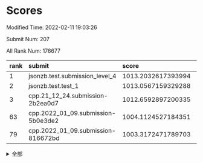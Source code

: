 # Scores

Modified Time: 2022-02-11 19:03:26

Submit Num: 207

All Rank Num: 176677

| rank |               submit               |       score        |       sigma        | pk_num |
| :--- | :--------------------------------- | :----------------- | :----------------- | :----- |
| 1    | jsonzb.test.submission_level_4     | 1013.2032617393994 | 0.8076540733696799 | 3418   |
| 2    | jsonzb.test.test_1                 | 1013.0567159329288 | 0.8197927607514609 | 3407   |
| 3    | cpp.21_12_24.submission-2b2ea0d7   | 1012.6592897200335 | 0.7826314054617405 | 3414   |
| 63   | cpp.2022_01_09.submission-5b0e3de2 | 1004.1124527184351 | 0.7157956054192754 | 3413   |
| 79   | cpp.2022_01_09.submission-816672bd | 1003.3172471789703 | 0.7156397271268995 | 3406   |


<details>
<summary>全部</summary>

| rank |                 submit                 |       score        |       sigma        | pk_num |
| :--- | :------------------------------------- | :----------------- | :----------------- | :----- |
| 1    | jsonzb.test.submission_level_4         | 1013.2032617393994 | 0.8076540733696799 | 3418   |
| 2    | jsonzb.test.test_1                     | 1013.0567159329288 | 0.8197927607514609 | 3407   |
| 3    | cpp.21_12_24.submission-2b2ea0d7       | 1012.6592897200335 | 0.7826314054617405 | 3414   |
| 4    | gobigger.level_3.submission_level_3_27 | 1011.6975020748808 | 0.7806629747752764 | 3411   |
| 5    | gobigger.level_3.submission_level_3_15 | 1011.3631442957811 | 0.7704540390378717 | 3421   |
| 6    | gobigger.level_3.submission_level_3_38 | 1011.3556893647607 | 0.7854551418341057 | 3413   |
| 7    | gobigger.level_3.submission_level_3_43 | 1011.3278663406427 | 0.7894584989977402 | 3414   |
| 8    | gobigger.level_3.submission_level_3_20 | 1011.1947624384602 | 0.783113683118467  | 3413   |
| 9    | gobigger.level_3.submission_level_3_16 | 1011.1342949788743 | 0.747431549477329  | 3417   |
| 10   | gobigger.level_3.submission_level_3_26 | 1011.1113056867099 | 0.7734217521573205 | 3406   |
| 11   | gobigger.level_3.submission_level_3_13 | 1010.8710511880818 | 0.7769841935323138 | 3416   |
| 12   | gobigger.level_3.submission_level_3_40 | 1010.8445389739555 | 0.7516828652650479 | 3417   |
| 13   | gobigger.level_3.submission_level_3_41 | 1010.8022579279565 | 0.7678098327110366 | 3414   |
| 14   | gobigger.level_3.submission_level_3_9  | 1010.8001316585306 | 0.7520673214868682 | 3412   |
| 15   | gobigger.level_3.submission_level_3_10 | 1010.6665707882969 | 0.7499034367062    | 3415   |
| 16   | gobigger.level_3.submission_level_3_46 | 1010.6620472528755 | 0.757630322564776  | 3408   |
| 17   | gobigger.level_3.submission_level_3_11 | 1010.5749573528201 | 0.7506336104072784 | 3415   |
| 18   | gobigger.level_3.submission_level_3_23 | 1010.550373823873  | 0.7599454031749893 | 3410   |
| 19   | gobigger.level_3.submission_level_3_32 | 1010.5266627629742 | 0.7750874292613487 | 3417   |
| 20   | gobigger.level_3.submission_level_3_36 | 1010.5103813117557 | 0.7771908696486806 | 3415   |
| 21   | gobigger.level_3.submission_level_3_31 | 1010.4750621350386 | 0.7610579634901917 | 3406   |
| 22   | gobigger.level_3.submission_level_3_6  | 1010.3892747755614 | 0.7576569341293687 | 3418   |
| 23   | gobigger.level_3.submission_level_3_30 | 1010.2987747370225 | 0.7523546389321052 | 3415   |
| 24   | gobigger.level_3.submission_level_3_48 | 1010.2817849809175 | 0.7611069237317338 | 3412   |
| 25   | gobigger.level_3.submission_level_3_28 | 1010.2705954484503 | 0.7752390020898743 | 3416   |
| 26   | gobigger.level_3.submission_level_3_29 | 1010.2391235766047 | 0.764665396571302  | 3413   |
| 27   | gobigger.level_3.submission_level_3_3  | 1010.1759807001166 | 0.7485056495466751 | 3409   |
| 28   | gobigger.level_3.submission_level_3_24 | 1010.0670658539195 | 0.7375661732067248 | 3414   |
| 29   | gobigger.level_3.submission_level_3_8  | 1010.025886087294  | 0.7614409938085732 | 3409   |
| 30   | gobigger.level_3.submission_level_3_1  | 1010.012458910674  | 0.7594137066593246 | 3418   |
| 31   | gobigger.level_3.submission_level_3_4  | 1009.9936032984705 | 0.759067109738249  | 3415   |
| 32   | gobigger.level_3.submission_level_3_42 | 1009.8724528283936 | 0.7655839594770661 | 3411   |
| 33   | gobigger.level_3.submission_level_3_39 | 1009.824972030779  | 0.7482789449954617 | 3417   |
| 34   | gobigger.level_3.submission_level_3_33 | 1009.6336924766604 | 0.7501381824781413 | 3411   |
| 35   | gobigger.level_3.submission_level_3_5  | 1009.6326852255196 | 0.754611194278186  | 3418   |
| 36   | gobigger.level_3.submission_level_3_0  | 1009.4567632437196 | 0.7568709993471082 | 3416   |
| 37   | gobigger.level_3.submission_level_3_35 | 1009.3904101295516 | 0.7488384867909835 | 3413   |
| 38   | gobigger.level_3.submission_level_3_21 | 1009.3494044022201 | 0.7573952891908643 | 3413   |
| 39   | gobigger.level_3.submission_level_3_12 | 1009.2951983802872 | 0.7646373358803952 | 3413   |
| 40   | gobigger.level_3.submission_level_3_44 | 1009.1865014134769 | 0.7424568792201034 | 3412   |
| 41   | gobigger.level_3.submission_level_3_22 | 1009.1517627797798 | 0.746786935992769  | 3414   |
| 42   | gobigger.level_3.submission_level_3_25 | 1009.1199858832341 | 0.7680599302205023 | 3416   |
| 43   | gobigger.level_3.submission_level_3_47 | 1009.095317848077  | 0.7465874422442033 | 3417   |
| 44   | gobigger.level_3.submission_level_3_18 | 1008.9745006191521 | 0.7313202299995334 | 3412   |
| 45   | gobigger.level_3.submission_level_3_19 | 1008.9262944058443 | 0.7649512944783976 | 3409   |
| 46   | gobigger.level_3.submission_level_3_7  | 1008.7954719315669 | 0.734433618075708  | 3411   |
| 47   | gobigger.level_3.submission_level_3_2  | 1008.781116723859  | 0.7382001653924696 | 3412   |
| 48   | gobigger.level_3.submission_level_3_14 | 1008.6660165558346 | 0.7503764463348109 | 3415   |
| 49   | gobigger.level_3.submission_level_3_17 | 1008.4959220012222 | 0.7391608405726503 | 3419   |
| 50   | gobigger.level_3.submission_level_3_34 | 1008.4461221733861 | 0.7539611385493402 | 3420   |
| 51   | gobigger.level_3.submission_level_3_45 | 1008.3310343936669 | 0.7566368802052357 | 3417   |
| 52   | gobigger.level_3.submission_level_3_37 | 1008.300750281345  | 0.7285447058834165 | 3409   |
| 53   | gobigger.level_3.submission_level_3_49 | 1007.5231725925696 | 0.7209436581891171 | 3414   |
| 54   | gobigger.level_1.submission_level_1_15 | 1004.845140491999  | 0.715400158092566  | 3418   |
| 55   | gobigger.level_1.submission_level_1_47 | 1004.6402646099788 | 0.727402111755911  | 3408   |
| 56   | gobigger.level_1.submission_level_1_4  | 1004.6282336290824 | 0.7244979116666986 | 3413   |
| 57   | gobigger.level_1.submission_level_1_29 | 1004.6072053147213 | 0.7206719642669891 | 3415   |
| 58   | gobigger.level_1.submission_level_1_23 | 1004.5454671298053 | 0.7213418667214362 | 3414   |
| 59   | gobigger.level_1.submission_level_1_21 | 1004.4565609014554 | 0.7147456807419489 | 3408   |
| 60   | gobigger.level_1.submission_level_1_35 | 1004.3875130820394 | 0.7190283700809871 | 3409   |
| 61   | gobigger.level_1.submission_level_1_6  | 1004.2656842716037 | 0.7157563632449871 | 3421   |
| 62   | gobigger.level_1.submission_level_1_39 | 1004.1300120529397 | 0.7135978478933029 | 3412   |
| 63   | cpp.2022_01_09.submission-5b0e3de2     | 1004.1124527184351 | 0.7157956054192754 | 3413   |
| 64   | gobigger.level_1.submission_level_1_30 | 1004.0010150208093 | 0.7037054037525469 | 3419   |
| 65   | gobigger.level_1.submission_level_1_44 | 1003.9265045626582 | 0.7132056807828033 | 3410   |
| 66   | gobigger.level_1.submission_level_1_26 | 1003.897078122457  | 0.718575736062116  | 3417   |
| 67   | gobigger.level_1.submission_level_1_10 | 1003.8872739163519 | 0.7142500858837824 | 3414   |
| 68   | gobigger.level_1.submission_level_1_38 | 1003.8519064148946 | 0.7273661194185023 | 3416   |
| 69   | gobigger.level_1.submission_level_1_34 | 1003.8398001277155 | 0.7198790347269267 | 3414   |
| 70   | gobigger.level_1.submission_level_1_37 | 1003.8011567757661 | 0.7276847369217152 | 3411   |
| 71   | gobigger.level_1.submission_level_1_22 | 1003.7608944036313 | 0.7235233918238998 | 3407   |
| 72   | gobigger.level_1.submission_level_1_14 | 1003.6877558174035 | 0.7228471581838788 | 3413   |
| 73   | gobigger.level_1.submission_level_1_48 | 1003.6717836852683 | 0.7195177488287055 | 3415   |
| 74   | gobigger.level_1.submission_level_1_36 | 1003.6556546964853 | 0.7104387566138679 | 3415   |
| 75   | gobigger.level_1.submission_level_1_1  | 1003.6011193488333 | 0.7149423667104805 | 3414   |
| 76   | gobigger.level_1.submission_level_1_49 | 1003.5889967114385 | 0.715190867375577  | 3419   |
| 77   | gobigger.level_1.submission_level_1_25 | 1003.4066244342729 | 0.7167670889021255 | 3413   |
| 78   | gobigger.level_1.submission_level_1_20 | 1003.3669530347431 | 0.723649374311062  | 3419   |
| 79   | cpp.2022_01_09.submission-816672bd     | 1003.3172471789703 | 0.7156397271268995 | 3406   |
| 80   | gobigger.level_1.submission_level_1_33 | 1003.3101319950457 | 0.7208898322839014 | 3422   |
| 81   | gobigger.level_1.submission_level_1_41 | 1003.2840046338791 | 0.7126512122267741 | 3413   |
| 82   | gobigger.level_1.submission_level_1_18 | 1003.2774297138048 | 0.7258057268693292 | 3419   |
| 83   | gobigger.level_1.submission_level_1_9  | 1003.2601664455565 | 0.7181282146942587 | 3418   |
| 84   | gobigger.level_1.submission_level_1_8  | 1003.242912935041  | 0.7234832497682007 | 3416   |
| 85   | gobigger.level_1.submission_level_1_43 | 1003.1928258019162 | 0.713791283590062  | 3414   |
| 86   | gobigger.level_1.submission_level_1_3  | 1003.1571859386775 | 0.7068610538470964 | 3413   |
| 87   | gobigger.level_1.submission_level_1_46 | 1003.1516892155673 | 0.7193804217960343 | 3416   |
| 88   | gobigger.level_1.submission_level_1_45 | 1003.064306388334  | 0.7081970989196464 | 3412   |
| 89   | gobigger.level_1.submission_level_1_24 | 1003.008629171837  | 0.7117482988504751 | 3415   |
| 90   | gobigger.level_1.submission_level_1_42 | 1002.944593256261  | 0.711555347471803  | 3413   |
| 91   | gobigger.level_1.submission_level_1_27 | 1002.8827481296578 | 0.7123821316023674 | 3413   |
| 92   | gobigger.level_1.submission_level_1_5  | 1002.843210696337  | 0.7268694994981961 | 3417   |
| 93   | gobigger.level_1.submission_level_1_0  | 1002.8381939089327 | 0.7155335913429988 | 3413   |
| 94   | gobigger.level_1.submission_level_1_31 | 1002.8084361276752 | 0.7178831195206903 | 3410   |
| 95   | gobigger.level_1.submission_level_1_19 | 1002.8026606535624 | 0.709847030723543  | 3413   |
| 96   | gobigger.level_1.submission_level_1_32 | 1002.7194497155145 | 0.7209951354469675 | 3416   |
| 97   | gobigger.level_1.submission_level_1_2  | 1002.6508161805065 | 0.7143882054392326 | 3417   |
| 98   | gobigger.level_1.submission_level_1_40 | 1002.5489409437644 | 0.7188543126995413 | 3412   |
| 99   | gobigger.level_1.submission_level_1_16 | 1002.4405046242259 | 0.7139994343169684 | 3414   |
| 100  | gobigger.level_1.submission_level_1_11 | 1002.4356567104892 | 0.7127488338699964 | 3412   |
| 101  | gobigger.level_1.submission_level_1_17 | 1002.307260635326  | 0.7276672964322958 | 3415   |
| 102  | gobigger.level_1.submission_level_1_13 | 1001.9851847688831 | 0.7199696117766172 | 3420   |
| 103  | gobigger.level_1.submission_level_1_28 | 1001.9553364510373 | 0.7015749190233732 | 3415   |
| 104  | gobigger.level_1.submission_level_1_7  | 1001.9075006456834 | 0.7101048813942212 | 3414   |
| 105  | gobigger.level_1.submission_level_1_12 | 1001.1681558217164 | 0.7187265528386091 | 3412   |
| 106  | gobigger.random.submission_random_7    | 997.6856456417811  | 0.7127974482067753 | 3418   |
| 107  | gobigger.random.submission_random_24   | 997.4060349980663  | 0.6923797377057841 | 3415   |
| 108  | gobigger.random.submission_random_29   | 997.266550602427   | 0.7089958124443424 | 3412   |
| 109  | gobigger.random.submission_random_27   | 996.8515210424536  | 0.7129006395674347 | 3409   |
| 110  | gobigger.random.submission_random_6    | 996.8234113556041  | 0.7278579573552474 | 3409   |
| 111  | gobigger.random.submission_random_18   | 996.7921682549814  | 0.7037872586479165 | 3416   |
| 112  | gobigger.random.submission_random_39   | 996.6114024424579  | 0.7058120430264292 | 3410   |
| 113  | gobigger.random.submission_random_49   | 996.6036931959421  | 0.7114453013350398 | 3418   |
| 114  | gobigger.random.submission_random_4    | 996.5510193545584  | 0.7139679474793085 | 3420   |
| 115  | gobigger.random.submission_random_8    | 996.4532628247368  | 0.7133674229300594 | 3415   |
| 116  | gobigger.random.submission_random_2    | 996.4399629112205  | 0.7165220173779321 | 3414   |
| 117  | gobigger.random.submission_random_48   | 996.4395700204539  | 0.7075204826130224 | 3414   |
| 118  | gobigger.random.submission_random_33   | 996.374134199766   | 0.702648471978149  | 3414   |
| 119  | gobigger.random.submission_random_34   | 996.3731185045231  | 0.7131323759508604 | 3410   |
| 120  | gobigger.random.submission_random_32   | 996.2848590034889  | 0.7144266711031887 | 3420   |
| 121  | gobigger.random.submission_random_16   | 996.2452353917357  | 0.712105100066796  | 3413   |
| 122  | gobigger.random.submission_random_17   | 996.241679687151   | 0.7120851809630265 | 3412   |
| 123  | gobigger.random.submission_random_5    | 996.2345759532739  | 0.7070340608763996 | 3416   |
| 124  | gobigger.random.submission_random_35   | 996.1906331870625  | 0.7047702985486338 | 3414   |
| 125  | gobigger.random.submission_random_36   | 996.1634795907515  | 0.7050157032206565 | 3414   |
| 126  | gobigger.random.submission_random_3    | 996.1433679605387  | 0.7074888637299563 | 3417   |
| 127  | gobigger.random.submission_random_30   | 996.1206339525514  | 0.705414146088067  | 3411   |
| 128  | gobigger.random.submission_random_21   | 996.0825338343724  | 0.7056700541988632 | 3410   |
| 129  | gobigger.random.submission_random_10   | 996.0687865888717  | 0.7224369814910344 | 3418   |
| 130  | gobigger.random.submission_random_25   | 996.0036455103029  | 0.7043703570369896 | 3420   |
| 131  | gobigger.random.submission_random_43   | 996.0010314642357  | 0.7112686133445019 | 3415   |
| 132  | gobigger.random.submission_random_26   | 995.9542610088482  | 0.7004010087564946 | 3413   |
| 133  | gobigger.random.submission_random_0    | 995.9096345929601  | 0.7212518750250977 | 3416   |
| 134  | gobigger.random.submission_random_38   | 995.906236216576   | 0.7025254893633651 | 3417   |
| 135  | gobigger.random.submission_random_45   | 995.8859765532652  | 0.7299895894962543 | 3411   |
| 136  | gobigger.random.submission_random_19   | 995.829704840214   | 0.7181132677712994 | 3411   |
| 137  | gobigger.random.submission_random_42   | 995.8292237529417  | 0.7061307880728923 | 3412   |
| 138  | gobigger.random.submission_random_13   | 995.7516749933867  | 0.7177783811950839 | 3409   |
| 139  | gobigger.random.submission_random_23   | 995.7421988223075  | 0.7118138704560851 | 3408   |
| 140  | gobigger.random.submission_random_11   | 995.726675392552   | 0.7167901329310661 | 3417   |
| 141  | gobigger.random.submission_random_47   | 995.7159021270157  | 0.7107178576887246 | 3412   |
| 142  | gobigger.random.submission_random_12   | 995.7065916997615  | 0.7003517936142618 | 3410   |
| 143  | gobigger.random.submission_random_9    | 995.6532253575125  | 0.7025566691493011 | 3418   |
| 144  | gobigger.random.submission_random_37   | 995.6485526628185  | 0.7225229915076714 | 3414   |
| 145  | gobigger.random.submission_random_15   | 995.5715996387139  | 0.7077218233989718 | 3413   |
| 146  | gobigger.random.submission_random_20   | 995.570295818185   | 0.706944267333872  | 3421   |
| 147  | gobigger.random.submission_random_28   | 995.5658408003804  | 0.717056945593128  | 3411   |
| 148  | gobigger.random.submission_random_31   | 995.3228543236365  | 0.7189622344327359 | 3414   |
| 149  | gobigger.random.submission_random_14   | 995.2044024983003  | 0.7063505025627695 | 3413   |
| 150  | gobigger.random.submission_random_46   | 995.0870505538392  | 0.724712683079466  | 3413   |
| 151  | gobigger.random.submission_random_41   | 994.9780436743548  | 0.7338648692345383 | 3417   |
| 152  | gobigger.random.submission_random_22   | 994.9242951452248  | 0.7250022039965254 | 3413   |
| 153  | gobigger.random.submission_random_40   | 994.8989723957259  | 0.7306251360382461 | 3410   |
| 154  | gobigger.random.submission_random_44   | 994.5409486841534  | 0.707061687775453  | 3416   |
| 155  | gobigger.random.submission_random_1    | 994.3268625888453  | 0.7217247180046232 | 3411   |
| 156  | gobigger.level_2.submission_level_2_18 | 993.9802028919939  | 0.7409553513013819 | 3417   |
| 157  | gobigger.level_2.submission_level_2_13 | 993.6406529584285  | 0.7510440806253125 | 3417   |
| 158  | gobigger.level_2.submission_level_2_21 | 993.4433125694013  | 0.7157095218352755 | 3411   |
| 159  | gobigger.level_2.submission_level_2_24 | 993.4270475606393  | 0.7339731618433463 | 3413   |
| 160  | gobigger.level_2.submission_level_2_38 | 993.2410511202369  | 0.7449118851947676 | 3415   |
| 161  | gobigger.level_2.submission_level_2_36 | 993.2207154347458  | 0.7341116166881342 | 3416   |
| 162  | gobigger.level_2.submission_level_2_14 | 992.8993101452361  | 0.7398632336111161 | 3418   |
| 163  | gobigger.level_2.submission_level_2_49 | 992.8206062203692  | 0.7462170891135124 | 3416   |
| 164  | gobigger.level_2.submission_level_2_4  | 992.7733787151022  | 0.7515030685158426 | 3412   |
| 165  | gobigger.level_2.submission_level_2_29 | 992.5048832360995  | 0.7465727853517655 | 3414   |
| 166  | gobigger.level_2.submission_level_2_30 | 992.4859732852125  | 0.7408289165910542 | 3415   |
| 167  | gobigger.level_2.submission_level_2_31 | 992.4732889208381  | 0.7398696296787666 | 3416   |
| 168  | gobigger.level_2.submission_level_2_35 | 992.4557646191593  | 0.758867774837733  | 3417   |
| 169  | gobigger.level_2.submission_level_2_32 | 992.3694703098095  | 0.7343031310433071 | 3416   |
| 170  | gobigger.level_2.submission_level_2_8  | 992.3603644444399  | 0.773683768405411  | 3407   |
| 171  | gobigger.level_2.submission_level_2_6  | 992.3504083698615  | 0.745207667254757  | 3411   |
| 172  | gobigger.level_2.submission_level_2_22 | 992.3377545504776  | 0.7528736882774568 | 3411   |
| 173  | gobigger.level_2.submission_level_2_19 | 992.2828936958574  | 0.757733259153559  | 3425   |
| 174  | gobigger.level_2.submission_level_2_16 | 992.26519139743    | 0.7518533627502422 | 3414   |
| 175  | gobigger.level_2.submission_level_2_27 | 992.1487980707434  | 0.7450238361009127 | 3409   |
| 176  | gobigger.level_2.submission_level_2_45 | 992.1368899551073  | 0.7471887235633877 | 3418   |
| 177  | gobigger.level_2.submission_level_2_34 | 992.081366239206   | 0.7355292895530666 | 3413   |
| 178  | gobigger.level_2.submission_level_2_1  | 992.0446875082232  | 0.7475505349558724 | 3409   |
| 179  | gobigger.level_2.submission_level_2_41 | 991.8236401397321  | 0.7472700481788839 | 3414   |
| 180  | gobigger.level_2.submission_level_2_43 | 991.7579470474949  | 0.760624049032728  | 3420   |
| 181  | gobigger.level_2.submission_level_2_40 | 991.7258211543597  | 0.7561524462577746 | 3409   |
| 182  | gobigger.level_2.submission_level_2_48 | 991.7043074339938  | 0.7377131261067456 | 3414   |
| 183  | gobigger.level_2.submission_level_2_12 | 991.6446860103779  | 0.7379135680076763 | 3412   |
| 184  | gobigger.level_2.submission_level_2_7  | 991.575655110774   | 0.7482717642483492 | 3415   |
| 185  | gobigger.level_2.submission_level_2_2  | 991.5623645903948  | 0.7583778108227276 | 3418   |
| 186  | gobigger.level_2.submission_level_2_44 | 991.5373563878368  | 0.7455956411289432 | 3418   |
| 187  | gobigger.level_2.submission_level_2_46 | 991.4748138242281  | 0.7621538625649596 | 3411   |
| 188  | gobigger.level_2.submission_level_2_11 | 991.4692873999405  | 0.7559265838518989 | 3416   |
| 189  | gobigger.level_2.submission_level_2_17 | 991.4645483323063  | 0.7504356715308019 | 3420   |
| 190  | gobigger.level_2.submission_level_2_37 | 991.4574287546013  | 0.7592303650622694 | 3416   |
| 191  | gobigger.level_2.submission_level_2_47 | 991.4540328964686  | 0.7480247452372727 | 3416   |
| 192  | gobigger.level_2.submission_level_2_20 | 991.4172615320537  | 0.7310896428423804 | 3413   |
| 193  | gobigger.level_2.submission_level_2_23 | 991.4021978688548  | 0.7521433990105313 | 3414   |
| 194  | gobigger.level_2.submission_level_2_10 | 991.3731027540838  | 0.7660842518836897 | 3411   |
| 195  | gobigger.level_2.submission_level_2_5  | 991.3574427580119  | 0.7716284648529689 | 3416   |
| 196  | gobigger.level_2.submission_level_2_15 | 991.3176547136599  | 0.7498297556619561 | 3418   |
| 197  | gobigger.level_2.submission_level_2_39 | 991.2899562341454  | 0.7633726310292962 | 3414   |
| 198  | gobigger.level_2.submission_level_2_25 | 991.2093972373336  | 0.7740530409154014 | 3418   |
| 199  | gobigger.level_2.submission_level_2_26 | 991.1884756185078  | 0.7480156592675384 | 3414   |
| 200  | gobigger.level_2.submission_level_2_42 | 991.1772087511092  | 0.7730930404424815 | 3418   |
| 201  | gobigger.level_2.submission_level_2_9  | 990.9604498984673  | 0.7413495165396332 | 3414   |
| 202  | gobigger.level_2.submission_level_2_28 | 990.8985553159561  | 0.7729834692550257 | 3412   |
| 203  | gobigger.level_2.submission_level_2_0  | 990.75376469645    | 0.7461361879663876 | 3408   |
| 204  | gobigger.level_2.submission_level_2_3  | 990.2697934186285  | 0.7587700363164142 | 3412   |
| 205  | gobigger.level_2.submission_level_2_33 | 990.2590248436518  | 0.7759275457731534 | 3410   |
| 206  | gobigger.none.submission_none_0        | 977.2370097023125  | 1.3194350605010523 | 3420   |
| 207  | gobigger.none.submission_none_1        | 977.1654733678276  | 1.3113144672154764 | 3412   |

</details>